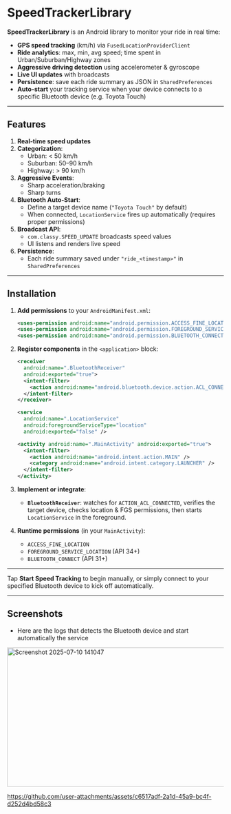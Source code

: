 # SpeedTrackerLibrary

**SpeedTrackerLibrary** is an Android library to monitor your ride in real time:

-  **GPS speed tracking** (km/h) via `FusedLocationProviderClient`
-  **Ride analytics**: max, min, avg speed; time spent in Urban/Suburban/Highway zones
-  **Aggressive driving detection** using accelerometer & gyroscope
-  **Live UI updates** with broadcasts
-  **Persistence**: save each ride summary as JSON in `SharedPreferences`
-  **Auto‑start** your tracking service when your device connects to a specific Bluetooth device (e.g. Toyota Touch)

---

## Features

1. **Real‑time speed updates**
2. **Categorization**:
   - Urban: < 50 km/h
   - Suburban: 50–90 km/h
   - Highway: > 90 km/h
3. **Aggressive Events**:
   - Sharp acceleration/braking
   - Sharp turns
4. **Bluetooth Auto‑Start**:
   - Define a target device name (`"Toyota Touch"` by default)
   - When connected, `LocationService` fires up automatically (requires proper permissions)
5. **Broadcast API**:
   - `com.classy.SPEED_UPDATE` broadcasts speed values
   - UI listens and renders live speed
6. **Persistence**:
   - Each ride summary saved under `"ride_<timestamp>"` in `SharedPreferences`

---

## Installation

1. **Add permissions** to your `AndroidManifest.xml`:

   ```xml
   <uses-permission android:name="android.permission.ACCESS_FINE_LOCATION"/>
   <uses-permission android:name="android.permission.FOREGROUND_SERVICE_LOCATION"/>
   <uses-permission android:name="android.permission.BLUETOOTH_CONNECT"/>
   ```

2. **Register components** in the `<application>` block:

   ```xml
   <receiver
     android:name=".BluetoothReceiver"
     android:exported="true">
     <intent-filter>
       <action android:name="android.bluetooth.device.action.ACL_CONNECTED"/>
     </intent-filter>
   </receiver>

   <service
     android:name=".LocationService"
     android:foregroundServiceType="location"
     android:exported="false" />

   <activity android:name=".MainActivity" android:exported="true">
     <intent-filter>
       <action android:name="android.intent.action.MAIN" />
       <category android:name="android.intent.category.LAUNCHER" />
     </intent-filter>
   </activity>
   ```

3. **Implement or integrate**:

   - **`BluetoothReceiver`**: watches for `ACTION_ACL_CONNECTED`, verifies the target device, checks location & FGS permissions, then starts `LocationService` in the foreground.

4. **Runtime permissions** (in your `MainActivity`):

   - `ACCESS_FINE_LOCATION`
   - `FOREGROUND_SERVICE_LOCATION` (API 34+)
   - `BLUETOOTH_CONNECT` (API 31+)

---

Tap **Start Speed Tracking** to begin manually, or simply connect to your specified Bluetooth device to kick off automatically.

---
## Screenshots
- Here are the logs that detects the Bluetooth device and start automatically the service
<img width="1882" height="323" alt="Screenshot 2025-07-10 141047" src="https://github.com/user-attachments/assets/db323fc8-122a-4170-bf5f-dd42c9c679ce" />

https://github.com/user-attachments/assets/c6517adf-2a1d-45a9-bc4f-d252d4bd58c3




